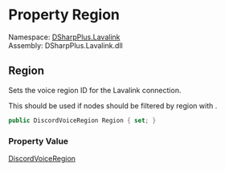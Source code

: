 # Property Region

Namespace: [DSharpPlus.Lavalink](DSharpPlus.Lavalink.md)  
Assembly: DSharpPlus.Lavalink.dll

## <a id="DSharpPlus_Lavalink_LavalinkConfiguration_Region"></a>Region

Sets the voice region ID for the Lavalink connection.
<p>This should be used if nodes should be filtered by region with <xref href="DSharpPlus.Lavalink.LavalinkExtension.GetIdealNodeConnection(DSharpPlus.Entities.DiscordVoiceRegion)" data-throw-if-not-resolved="false"></xref>.</p>

```csharp
public DiscordVoiceRegion Region { set; }
```

### Property Value

[DiscordVoiceRegion](DSharpPlus.Entities.DiscordVoiceRegion.md)


